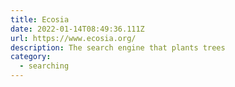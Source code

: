 ```yaml
---
title: Ecosia
date: 2022-01-14T08:49:36.111Z
url: https://www.ecosia.org/
description: The search engine that plants trees
category:
  - searching
---
```


